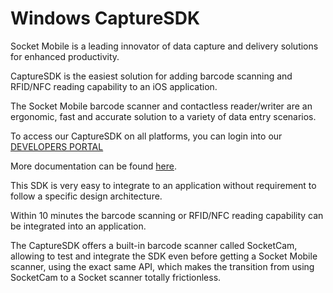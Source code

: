 # Windows CaptureSDK

Socket Mobile is a leading innovator of data capture and delivery solutions for enhanced productivity.

CaptureSDK is the easiest solution for adding barcode scanning and RFID/NFC reading capability to an iOS application.

The Socket Mobile barcode scanner and contactless reader/writer are an ergonomic, fast and accurate solution to a variety of data entry scenarios.

To access our CaptureSDK on all platforms, you can login into our [DEVELOPERS PORTAL](https://www.socketmobile.com/dev-portal/portal)

More documentation can be found [here](https://docs.socketmobile.com/capture/csharp/en/latest/ "CaptureSDK Documentation").

This SDK is very easy to integrate to an application without requirement to follow a specific design architecture.

Within 10 minutes the barcode scanning or RFID/NFC reading capability can be integrated into an application.

The CaptureSDK offers a built-in barcode scanner called SocketCam, allowing to test and integrate the SDK even before getting a Socket Mobile scanner, using the exact same API, which makes the transition from using SocketCam to a Socket scanner totally frictionless.
